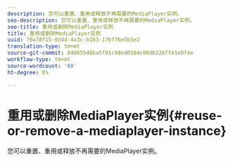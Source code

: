 ```yaml
---
description: 您可以重置、重用或释放不再需要的MediaPlayer实例。
seo-description: 您可以重置、重用或释放不再需要的MediaPlayer实例。
seo-title: 重用或删除MediaPlayer实例
title: 重用或删除MediaPlayer实例
uuid: 70a78f15-034d-4a3c-b163-176f76e5b5e2
translation-type: tm+mt
source-git-commit: 040655d8ba5f91c98ed0584c08db226ffe1e0f4e
workflow-type: tm+mt
source-wordcount: '60'
ht-degree: 0%

---
```



# 重用或删除MediaPlayer实例{#reuse-or-remove-a-mediaplayer-instance}

您可以重置、重用或释放不再需要的MediaPlayer实例。

